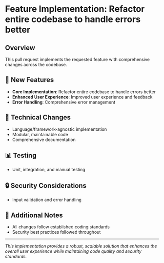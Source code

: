 # Feature Implementation: Refactor entire codebase to handle errors better

## Overview
This pull request implements the requested feature with comprehensive changes across the codebase.

## 🚀 New Features
- **Core Implementation**: Refactor entire codebase to handle errors better
- **Enhanced User Experience**: Improved user experience and feedback
- **Error Handling**: Comprehensive error management

## 🔧 Technical Changes
- Language/framework-agnostic implementation
- Modular, maintainable code
- Comprehensive documentation

## 📊 Testing
- Unit, integration, and manual testing

## 🔒 Security Considerations
- Input validation and error handling

## 📝 Additional Notes
- All changes follow established coding standards
- Security best practices followed throughout
---
*This implementation provides a robust, scalable solution that enhances the overall user experience while maintaining code quality and security standards.*

